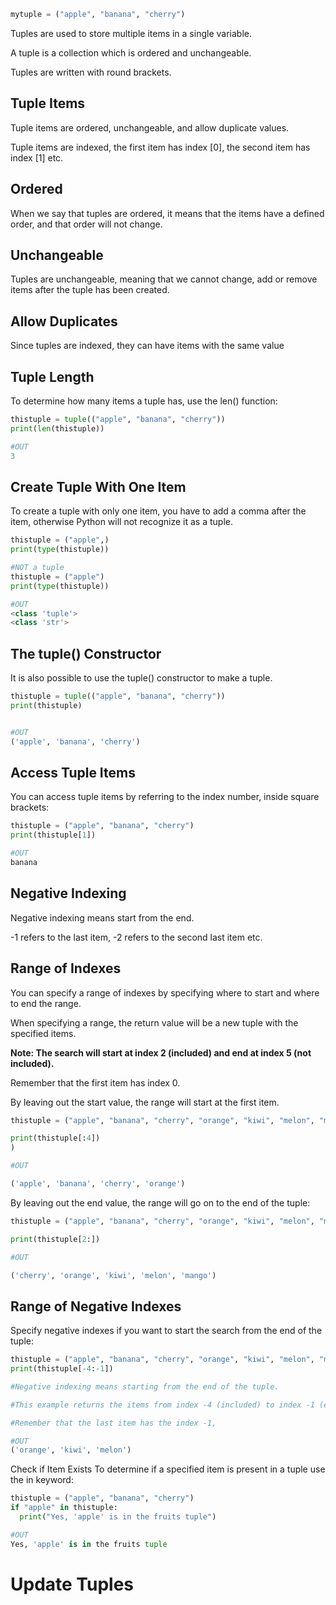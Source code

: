 
``` py
mytuple = ("apple", "banana", "cherry")
```

Tuples are used to store multiple items in a single variable.

A tuple is a collection which is ordered and unchangeable.

Tuples are written with round brackets.

## Tuple Items
Tuple items are ordered, unchangeable, and allow duplicate values.

Tuple items are indexed, the first item has index [0], the second item has index [1] etc.

## Ordered
When we say that tuples are ordered, it means that the items have a defined order, and that order will not change.

## Unchangeable
Tuples are unchangeable, meaning that we cannot change, add or remove items after the tuple has been created.

## Allow Duplicates
Since tuples are indexed, they can have items with the same value

## Tuple Length
To determine how many items a tuple has, use the len() function:

``` py
thistuple = tuple(("apple", "banana", "cherry"))
print(len(thistuple))

#OUT
3
```

## Create Tuple With One Item
To create a tuple with only one item, you have to add a comma after the item, otherwise Python will not recognize it as a tuple.

``` py
thistuple = ("apple",)
print(type(thistuple))

#NOT a tuple
thistuple = ("apple")
print(type(thistuple))

#OUT
<class 'tuple'>
<class 'str'>
```

## The tuple() Constructor
It is also possible to use the tuple() constructor to make a tuple.

``` py
thistuple = tuple(("apple", "banana", "cherry"))
print(thistuple)


#OUT
('apple', 'banana', 'cherry')
```

## Access Tuple Items
You can access tuple items by referring to the index number, inside square brackets:

``` py
thistuple = ("apple", "banana", "cherry")
print(thistuple[1])

#OUT
banana
```

## Negative Indexing
Negative indexing means start from the end.

-1 refers to the last item, -2 refers to the second last item etc.

## Range of Indexes
You can specify a range of indexes by specifying where to start and where to end the range.

When specifying a range, the return value will be a new tuple with the specified items.

**Note: The search will start at index 2 (included) and end at index 5 (not included).**

Remember that the first item has index 0.

By leaving out the start value, the range will start at the first item.

``` py
thistuple = ("apple", "banana", "cherry", "orange", "kiwi", "melon", "mango")

print(thistuple[:4])
)

#OUT

('apple', 'banana', 'cherry', 'orange')
```

By leaving out the end value, the range will go on to the end of the tuple:

``` py
thistuple = ("apple", "banana", "cherry", "orange", "kiwi", "melon", "mango")

print(thistuple[2:])

#OUT

('cherry', 'orange', 'kiwi', 'melon', 'mango')
```

## Range of Negative Indexes
Specify negative indexes if you want to start the search from the end of the tuple:

``` py
thistuple = ("apple", "banana", "cherry", "orange", "kiwi", "melon", "mango")
print(thistuple[-4:-1])

#Negative indexing means starting from the end of the tuple.

#This example returns the items from index -4 (included) to index -1 (excluded)

#Remember that the last item has the index -1,

#OUT
('orange', 'kiwi', 'melon')

```

Check if Item Exists
To determine if a specified item is present in a tuple use the in keyword:

``` py
thistuple = ("apple", "banana", "cherry")
if "apple" in thistuple:
  print("Yes, 'apple' is in the fruits tuple")

#OUT
Yes, 'apple' is in the fruits tuple

```

# Update Tuples

